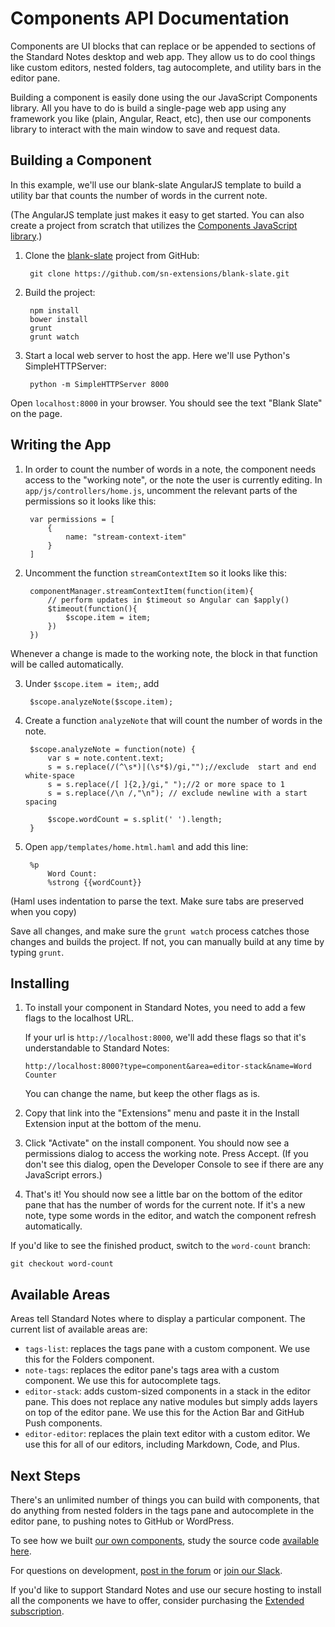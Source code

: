 # Components API Documentation

Components are UI blocks that can replace or be appended to sections of the Standard Notes desktop and web app. They allow us to do cool things like custom editors, nested folders, tag autocomplete, and utility bars in the editor pane.

Building a component is easily done using the our JavaScript Components library. All you have to do is build a single-page web app using any framework you like (plain, Angular, React, etc), then use our components library to interact with the main window to save and request data.

## Building a Component

In this example, we'll use our blank-slate AngularJS template to build a utility bar that counts the number of words in the current note.

(The AngularJS template just makes it easy to get started. You can also create a project from scratch that utilizes the [Components JavaScript library](https://github.com/sn-extensions/components-api).)

1. Clone the [blank-slate](https://github.com/sn-extensions/blank-slate) project from GitHub:

		git clone https://github.com/sn-extensions/blank-slate.git

2. Build the project:

		npm install
		bower install
		grunt
		grunt watch

3. Start a local web server to host the app. Here we'll use Python's SimpleHTTPServer:

		python -m SimpleHTTPServer 8000


Open `localhost:8000` in your browser. You should see the text "Blank Slate" on the page.


## Writing the App

1. In order to count the number of words in a note, the component needs access to the "working note", or the note the user is currently editing. In `app/js/controllers/home.js`, uncomment the relevant parts of the permissions so it looks like this:

		var permissions = [
			{
				name: "stream-context-item"
			}
		]


2. Uncomment the function `streamContextItem` so it looks like this:

		componentManager.streamContextItem(function(item){
			// perform updates in $timeout so Angular can $apply()
			$timeout(function(){
				$scope.item = item;
			})
		})

Whenever a change is made to the working note, the block in that function will be called automatically.

3. Under `$scope.item = item;`, add

		$scope.analyzeNote($scope.item);

4. Create a function `analyzeNote` that will count the number of words in the note.

		$scope.analyzeNote = function(note) {
			var s = note.content.text;
			s = s.replace(/(^\s*)|(\s*$)/gi,"");//exclude  start and end white-space
			s = s.replace(/[ ]{2,}/gi," ");//2 or more space to 1
			s = s.replace(/\n /,"\n"); // exclude newline with a start spacing

			$scope.wordCount = s.split(' ').length;
		}

5. Open `app/templates/home.html.haml` and add this line:

		%p
			Word Count:
			%strong {{wordCount}}

(Haml uses indentation to parse the text. Make sure tabs are preserved when you copy)

Save all changes, and make sure the `grunt watch` process catches those changes and builds the project. If not, you can manually build at any time by typing `grunt`.

## Installing

1. To install your component in Standard Notes, you need to add a few flags to the localhost URL.

	If your url is `http://localhost:8000`, we'll add these flags so that it's understandable to Standard Notes:

	`http://localhost:8000?type=component&area=editor-stack&name=Word Counter`

	You can change the name, but keep the other flags as is.

2. Copy that link into the "Extensions" menu and paste it in the Install Extension input at the bottom of the menu.

3. Click "Activate" on the install component. You should now see a permissions dialog to access the working note. Press Accept. (If you don't see this dialog, open the Developer Console to see if there are any JavaScript errors.)

4. That's it! You should now see a little bar on the bottom of the editor pane that has the number of words for the current note. If it's a new note, type some words in the editor, and watch the component refresh automatically.

If you'd like to see the finished product, switch to the `word-count` branch:

```
git checkout word-count
```

## Available Areas

Areas tell Standard Notes where to display a particular component. The current list of available areas are:

- `tags-list`: replaces the tags pane with a custom component. We use this for the Folders component.
- `note-tags`: replaces the editor pane's tags area with a custom component. We use this for autocomplete tags.
- `editor-stack`: adds custom-sized components in a stack in the editor pane. This does not replace any native modules but simply adds layers on top of the editor pane. We use this for the Action Bar and GitHub Push components.
- `editor-editor`: replaces the plain text editor with a custom editor. We use this for all of our editors, including Markdown, Code, and Plus.

## Next Steps

There's an unlimited number of things you can build with components, that do anything from nested folders in the tags pane and autocomplete in the editor pane, to pushing notes to GitHub or WordPress.

To see how we built [our own components](https://standardnotes.org/extensions), study the source code [available here](https://github.com/sn-extensions).

For questions on development, [post in the forum](https://forum.standardnotes.org) or [join our Slack](https://standardnotes.org/slack).

If you'd like to support Standard Notes and use our secure hosting to install all the components we have to offer, consider purchasing the [Extended subscription](https://standardnotes.org/extended).
